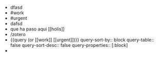 - dfasd
- #work
- #urgent
- dafsd
- que ha paso aqui [[holis]]
- /zotero
- {{query (or [[work]] [[urgent]])}}
  query-sort-by:: block
  query-table:: false
  query-sort-desc:: false
  query-properties:: [:block]
-